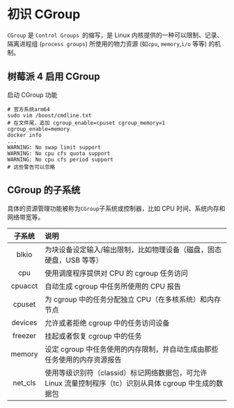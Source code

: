 # 初识 CGroup

`CGroup` 是 `Control Groups `的缩写，是 Linux 内核提供的一种可以限制、记录、隔离进程组 (`process groups`) 所使用的物力资源 (如`cpu`, `memory`,`i/o` 等等) 的机制。

## 树莓派 4 启用 CGroup

启动 CGroup 功能

```shell
# 官方系统arm64
sudo vim /boost/cmdline.txt
# 在文件尾，追加 cgroup_enable=cpuset cgroup_memory=1 cgroup_enable=memory
docker info
...
WARNING: No swap limit support
WARNING: No cpu cfs quota support
WARNING: No cpu cfs period support
# 这些警告可以忽略
```

## CGroup 的子系统

具体的资源管理功能被称为`CGroup`子系统或控制器，比如 CPU 时间、系统内存和网络带宽等。

| 子系统  | 说明                                                                                                     |
| :-----: | :------------------------------------------------------------------------------------------------------- |
|  blkio  | 为块设备设定输入/输出限制，比如物理设备（磁盘，固态硬盘，USB 等等）                                      |
|   cpu   | 使用调度程序提供对 CPU 的 cgroup 任务访问                                                                |
| cpuacct | 自动生成 cgroup 中任务所使用的 CPU 报告                                                                  |
| cpuset  | 为 cgroup 中的任务分配独立 CPU（在多核系统）和内存节点                                                   |
| devices | 允许或者拒绝 cgroup 中的任务访问设备                                                                     |
| freezer | 挂起或者恢复 cgroup 中的任务                                                                             |
| memory  | 设定 cgroup 中任务使用的内存限制，并自动生成由那些任务使用的内存资源报告                                 |
| net_cls | 使用等级识别符（classid）标记网络数据包，可允许 Linux 流量控制程序（tc）识别从具体 cgroup 中生成的数据包 |

